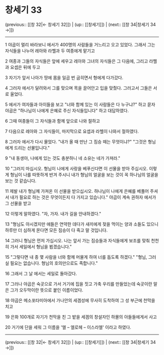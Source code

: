 # 창세기 33

(previous:: [[창 32|← 창세기 32]]) | (up:: [[창세기]]) | (next:: [[창 34|창세기 34 →]])

***




1 
야곱이 멀리 바라보니 에서가 400명의 사람들을 거느리고 오고 있었다. 그래서 그는 자식들을 나누어 레아와 라헬과 두 여종에게 맡기고 



2 
여종과 그들의 자식들은 앞에 세우고 레아와 그녀의 자식들은 그 다음에, 그리고 라헬과 요셉은 뒤에 두고 



3 
자기가 앞서 나아가 땅에 몸을 일곱 번 굽히면서 형에게 다가갔다. 



4 
그러자 에서가 달려와서 그를 맞으며 목을 끌어안고 입을 맞췄다. 그러고서 그들은 서로 울었다. 



5 
에서가 여자들과 아이들을 보고 "너와 함께 있는 이 사람들은 다 누구냐?" 하고 묻자 야곱은 "하나님이 나에게 은혜로 주신 자식들입니다" 하고 대답하였다. 



6 
그때 여종들이 그 자식들과 함께 앞으로 나와 절하고 



7 
다음으로 레아와 그 자식들이, 마지막으로 요셉과 라헬이 나와서 절하였다. 



8 
그러자 에서가 다시 물었다. "내가 올 때 만난 그 짐승 떼는 무엇이냐?" "그것은 형님에게 드리는 선물입니다." 



9 
"내 동생아, 나에게 있는 것도 충분하니 네 소유는 네가 가져라." 



10 
"그러지 마십시오. 형님이 나에게 사랑을 베푸신다면 이 선물을 받아 주십시오. 이렇게 형님이 나를 따뜻하게 반겨 주시니 내가 형님의 얼굴을 보는 것이 꼭 하나님의 얼굴을 보는 것 같습니다. 



11 
제발 내가 형님께 가져온 이 선물을 받으십시오. 하나님이 나에게 은혜를 베풀어 주셔서 내가 필요로 하는 것은 무엇이든지 다 가지고 있습니다." 야곱이 계속 권하자 에서가 그 선물을 받고 



12 
이렇게 말하였다. "자, 가자. 내가 길을 안내하겠다." 



13 
"형님도 아시겠지만 애들은 연약한 데다가 새끼에게 젖을 먹이는 양과 소들도 있으니 하루만 더 심하게 몬다면 모든 짐승이 다 죽고 말 것입니다. 



14 
그러니 형님은 먼저 가십시오. 나는 앞서 가는 짐승들과 자식들에게 보조를 맞춰 천천히 가서 세일에서 형님을 뵙겠습니다." 



15 
"그렇다면 내 종 몇 사람을 너와 함께 머물게 하여 너를 돕도록 하겠다." "형님, 그러실 필요는 없습니다. 형님의 호의만으로도 족합니다." 



16 
그래서 그 날 에서는 세일로 돌아갔다. 



17 
그러나 야곱은 숙곳으로 가서 거기에 집을 짓고 가축 우리를 만들었는데 숙곳이란 말은 그가 오두막이란 뜻으로 붙인 이름이었다. 



18 
야곱은 메소포타미아에서 가나안의 세겜성에 무사히 도착하여 그 성 부근에 천막을 치고 



19 
은화 100개로 자기가 천막을 친 그 밭을 세겜의 창설자인 하몰의 아들들에게서 사고 



20 
거기에 단을 세워 그 이름을 '엘 – 엘로헤 – 이스라엘' 이라고 하였다.

***

(previous:: [[창 32|← 창세기 32]]) | (up:: [[창세기]]) | (next:: [[창 34|창세기 34 →]])
